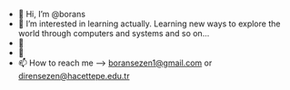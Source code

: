 - 👋 Hi, I’m @borans
- 👀 I’m interested in learning actually. Learning new ways to explore the world through computers and systems and so on...
- 🌱
- 💞
- 📫 How to reach me --> boransezen1@gmail.com or dirensezen@hacettepe.edu.tr

<!---
borans/borans is a ✨ special ✨ repository because its `README.md` (this file) appears on your GitHub profile.
You can click the Preview link to take a look at your changes.
--->
